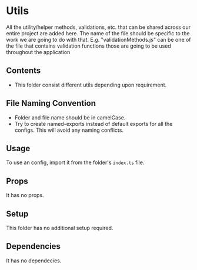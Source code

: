 # Utils

All the utility/helper methods, validations, etc. that can be shared across our entire project are added here. The name of the file should be specific to the work we are going to do with that. E.g. "validationMethods.js" can be one of the file that contains validation functions those are going to be used throughout the application

## Contents

- This folder consist different utils depending upon requirement.

## File Naming Convention

- Folder and file name should be in camelCase.
- Try to create named-exports instead of default exports for all the configs. This will avoid any naming conflicts.

## Usage

To use an config, import it from the folder's `index.ts` file.

## Props

It has no props.

## Setup

This folder has no additional setup required.

## Dependencies

It has no dependecies.
